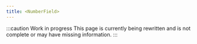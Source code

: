 ```yaml
---
title: <NumberField>
---
```


:::caution Work in progress
This page is currently being rewritten and is not complete or may have missing information.
:::